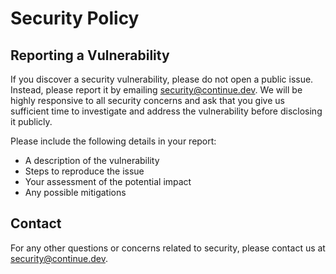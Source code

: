 # Security Policy

## Reporting a Vulnerability

If you discover a security vulnerability, please do not open a public issue. Instead, please report it by emailing security@continue.dev. We will be highly responsive to all security concerns and ask that you give us sufficient time to investigate and address the vulnerability before disclosing it publicly.

Please include the following details in your report:

- A description of the vulnerability
- Steps to reproduce the issue
- Your assessment of the potential impact
- Any possible mitigations

## Contact

For any other questions or concerns related to security, please contact us at security@continue.dev.
